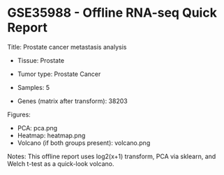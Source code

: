 # GSE35988 - Offline RNA-seq Quick Report

Title: Prostate cancer metastasis analysis

- Tissue: Prostate

- Tumor type: Prostate Cancer

- Samples: 5

- Genes (matrix after transform): 38203

Figures:

- PCA: pca.png
- Heatmap: heatmap.png
- Volcano (if both groups present): volcano.png

Notes: This offline report uses log2(x+1) transform, PCA via sklearn, and Welch t-test as a quick-look volcano.
